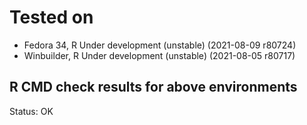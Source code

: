 # Tested on
* Fedora 34, R Under development (unstable) (2021-08-09 r80724)
* Winbuilder, R Under development (unstable) (2021-08-05 r80717)

## R CMD check results for above environments
Status: OK





